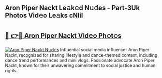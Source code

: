## Aron Piper Nackt Le𝚊k𝚎d N𝚞𝚍es - Part-3Uk Photos Vid𝚎o Le𝚊ks cNlil

# <h2><a href="http://fb7haps.evod.top/?m=Aron+Piper+Nackt">🔗 👉🔴 Aron Piper Nackt Vid𝚎o Ph𝚘t𝚘s</a></h2>

[![Aron Piper Nackt N𝚞d𝚎s](https://i.imgur.com/8V9OHl7.gif)](http://fb7haps.evod.top/?m=Aron+Piper+Nackt)
Influential social media influencer Aron Piper Nackt, recognized for sharing lifestyle and dance-themed content, including dance trend performances and mini vlogs. Passionate advocate Aron Piper Nackt, known for their unwavering commitment to social justice and human rights. 

